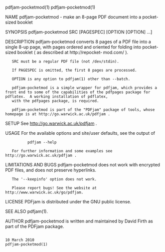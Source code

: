 pdfjam-pocketmod(1)                                                                                                                                                   pdfjam-pocketmod(1)

NAME
       pdfjam-pocketmod - make an 8-page PDF document into a pocket-sized booklet

SYNOPSIS
       pdfjam-pocketmod SRC [PAGESPEC] [OPTION [OPTION] ...]

DESCRIPTION
       pdfjam-pocketmod  converts 8 pages of a PDF file into a single 8-up page, with pages ordered and oriented for folding into pocket-sized booklet ( as described at http://repocket‐
       mod.com/ ).

       SRC must be a regular PDF file (not /dev/stdin).

       If PAGESPEC is omitted, the first 8 pages are processed.

       OPTION is any option to pdfjam(1) other than --batch.

       pdfjam-pocketmod is a simple wrapper for pdfjam, which provides a front end to some of the capabilities of the pdfpages package for pdflatex.  A working installation of pdflatex,
       with the pdfpages package, is required.

       pdfjam-pocketmod is part of the "PDFjam" package of tools, whose homepage is at http://go.warwick.ac.uk/pdfjam .

SETUP
       See http://go.warwick.ac.uk/pdfjam .

USAGE
       For the available options and site/user defaults, see the output of

              pdfjam --help

       For further information and some examples see http://go.warwick.ac.uk/pdfjam .

LIMITATIONS AND BUGS
       pdfjam-pocketmod does not work with encrypted PDF files, and does not preserve hyperlinks.

       The '--keepinfo' option does not work.

       Please report bugs! See the website at http://www.warwick.ac.uk/go/pdfjam.

LICENSE
       PDFjam is distributed under the GNU public license.

SEE ALSO
       pdfjam(1).

AUTHOR
       pdfjam-pocketmod is written and maintained by David Firth as part of the PDFjam package.

                                                                                      10 March 2010                                                                   pdfjam-pocketmod(1)
